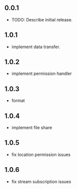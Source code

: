 ## 0.0.1

- TODO: Describe initial release.

## 1.0.1

- implement data transfer.

## 1.0.2

- implement permission handler

## 1.0.3

- format

## 1.0.4

- implement file share

## 1.0.5

- fix location permission issues

## 1.0.6

- fix stream subscription issues
